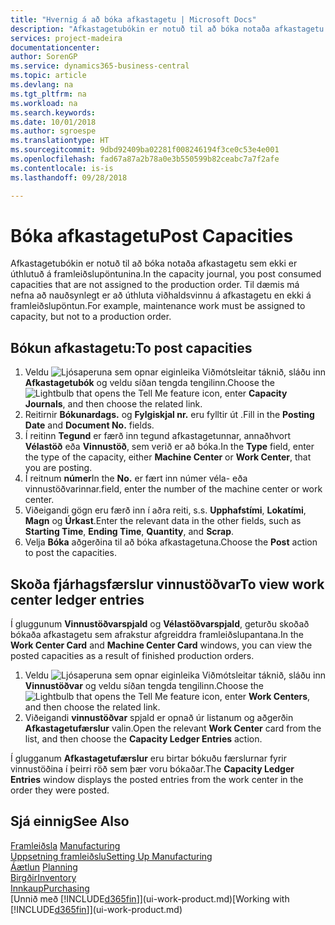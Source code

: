 ```yaml
---
title: "Hvernig á að bóka afkastagetu | Microsoft Docs"
description: "Afkastagetubókin er notuð til að bóka notaða afkastagetu sem ekki er úthlutuð á framleiðslupöntunina. Til dæmis má nefna að nauðsynlegt er að úthluta viðhaldsvinnu á afkastagetu en ekki á framleiðslupöntun."
services: project-madeira
documentationcenter: 
author: SorenGP
ms.service: dynamics365-business-central
ms.topic: article
ms.devlang: na
ms.tgt_pltfrm: na
ms.workload: na
ms.search.keywords: 
ms.date: 10/01/2018
ms.author: sgroespe
ms.translationtype: HT
ms.sourcegitcommit: 9dbd92409ba02281f008246194f3ce0c53e4e001
ms.openlocfilehash: fad67a87a2b78a0e3b550599b82ceabc7a7f2afe
ms.contentlocale: is-is
ms.lasthandoff: 09/28/2018

---
```

# <a name="post-capacities"></a><span data-ttu-id="af404-104">Bóka afkastagetu</span><span class="sxs-lookup"><span data-stu-id="af404-104">Post Capacities</span></span>
<span data-ttu-id="af404-105">Afkastagetubókin er notuð til að bóka notaða afkastagetu sem ekki er úthlutuð á framleiðslupöntunina.</span><span class="sxs-lookup"><span data-stu-id="af404-105">In the capacity journal, you post consumed capacities that are not assigned to the production order.</span></span> <span data-ttu-id="af404-106">Til dæmis má nefna að nauðsynlegt er að úthluta viðhaldsvinnu á afkastagetu en ekki á framleiðslupöntun.</span><span class="sxs-lookup"><span data-stu-id="af404-106">For example, maintenance work must be assigned to capacity, but not to a production order.</span></span>  

## <a name="to-post-capacities"></a><span data-ttu-id="af404-107">Bókun afkastagetu:</span><span class="sxs-lookup"><span data-stu-id="af404-107">To post capacities</span></span>  
1.  <span data-ttu-id="af404-108">Veldu ![Ljósaperuna sem opnar eiginleika Viðmótsleitar](media/ui-search/search_small.png "Segðu mér hvað þú vilt gera") táknið, sláðu inn **Afkastagetubók** og veldu síðan tengda tengilinn.</span><span class="sxs-lookup"><span data-stu-id="af404-108">Choose the ![Lightbulb that opens the Tell Me feature](media/ui-search/search_small.png "Tell me what you want to do") icon, enter **Capacity Journals**, and then choose the related link.</span></span>  
2.  <span data-ttu-id="af404-109">Reitirnir **Bókunardags.** og **Fylgiskjal nr.** eru fylltir út .</span><span class="sxs-lookup"><span data-stu-id="af404-109">Fill in the **Posting Date** and **Document No.** fields.</span></span>  
3.  <span data-ttu-id="af404-110">Í reitinn **Tegund** er færð inn tegund afkastagetunnar, annaðhvort **Vélastöð** eða **Vinnustöð**, sem verið er að bóka.</span><span class="sxs-lookup"><span data-stu-id="af404-110">In the **Type** field, enter the type of the capacity, either **Machine Center** or **Work Center**, that you are posting.</span></span>  
4.  <span data-ttu-id="af404-111">Í reitnum **númer**</span><span class="sxs-lookup"><span data-stu-id="af404-111">In the **No.**</span></span> <span data-ttu-id="af404-112">er fært inn númer véla- eða vinnustöðvarinnar.</span><span class="sxs-lookup"><span data-stu-id="af404-112">field, enter the number of the machine center or work center.</span></span>  
5.  <span data-ttu-id="af404-113">Viðeigandi gögn eru færð inn í aðra reiti, s.s. **Upphafstími**, **Lokatími**, **Magn** og **Úrkast**.</span><span class="sxs-lookup"><span data-stu-id="af404-113">Enter the relevant data in the other fields, such as **Starting Time**, **Ending Time**, **Quantity**, and **Scrap**.</span></span>  
6.  <span data-ttu-id="af404-114">Velja **Bóka** aðgerðina til að bóka afkastagetuna.</span><span class="sxs-lookup"><span data-stu-id="af404-114">Choose the **Post** action to post the capacities.</span></span>  

## <a name="to-view-work-center-ledger-entries"></a><span data-ttu-id="af404-115">Skoða fjárhagsfærslur vinnustöðvar</span><span class="sxs-lookup"><span data-stu-id="af404-115">To view work center ledger entries</span></span>  
<span data-ttu-id="af404-116">Í gluggunum **Vinnustöðvarspjald** og **Vélastöðvarspjald**, geturðu skoðað bókaða afkastagetu sem afrakstur afgreiddra framleiðslupantana.</span><span class="sxs-lookup"><span data-stu-id="af404-116">In the **Work Center Card** and **Machine Center Card** windows, you can view the posted capacities as a result of finished production orders.</span></span>    
1.  <span data-ttu-id="af404-117">Veldu ![Ljósaperuna sem opnar eiginleika Viðmótsleitar](media/ui-search/search_small.png "Segðu mér hvað þú vilt gera") táknið, sláðu inn **Vinnustöðvar** og veldu síðan tengda tengilinn.</span><span class="sxs-lookup"><span data-stu-id="af404-117">Choose the ![Lightbulb that opens the Tell Me feature](media/ui-search/search_small.png "Tell me what you want to do") icon, enter **Work Centers**, and then choose the related link.</span></span>  
2.  <span data-ttu-id="af404-118">Viðeigandi **vinnustöðvar** spjald er opnað úr listanum og aðgerðin **Afkastagetufærslur** valin.</span><span class="sxs-lookup"><span data-stu-id="af404-118">Open the relevant **Work Center** card from the list, and then choose the **Capacity Ledger Entries** action.</span></span>  

<span data-ttu-id="af404-119">Í glugganum **Afkastagetufærslur** eru birtar bókuðu færslurnar fyrir vinnustöðina í þeirri röð sem þær voru bókaðar.</span><span class="sxs-lookup"><span data-stu-id="af404-119">The **Capacity Ledger Entries** window displays the posted entries from the work center in the order they were posted.</span></span>   

## <a name="see-also"></a><span data-ttu-id="af404-120">Sjá einnig</span><span class="sxs-lookup"><span data-stu-id="af404-120">See Also</span></span>  
<span data-ttu-id="af404-121">[Framleiðsla](production-manage-manufacturing.md)  </span><span class="sxs-lookup"><span data-stu-id="af404-121">[Manufacturing](production-manage-manufacturing.md)  </span></span>  
[<span data-ttu-id="af404-122">Uppsetning framleiðslu</span><span class="sxs-lookup"><span data-stu-id="af404-122">Setting Up Manufacturing</span></span>](production-configure-production-processes.md)  
<span data-ttu-id="af404-123">[Áætlun](production-planning.md)    </span><span class="sxs-lookup"><span data-stu-id="af404-123">[Planning](production-planning.md)    </span></span>  
[<span data-ttu-id="af404-124">Birgðir</span><span class="sxs-lookup"><span data-stu-id="af404-124">Inventory</span></span>](inventory-manage-inventory.md)  
[<span data-ttu-id="af404-125">Innkaup</span><span class="sxs-lookup"><span data-stu-id="af404-125">Purchasing</span></span>](purchasing-manage-purchasing.md)  
<span data-ttu-id="af404-126">[Unnið með [!INCLUDE[d365fin](includes/d365fin_md.md)]](ui-work-product.md)</span><span class="sxs-lookup"><span data-stu-id="af404-126">[Working with [!INCLUDE[d365fin](includes/d365fin_md.md)]](ui-work-product.md)</span></span>

